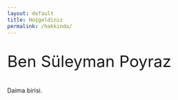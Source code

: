 ```yaml
---
layout: default
title: Hoşgeldiniz
permalink: /hakkinda/
---
```


<html>

<body>
  <meta charset="utf-8">
    <link rel="stylesheet" href="{{site.baseurl}}/assets/bootstrap/css/blinking_text.css">
    <section class="portfolio-block block-intro border-bottom">
        <div class="avatar" style="background-image:url('{{site.baseurl}}/assets/avatars/avatar.jpg');"></div>
        <div class="containerh">
            <div class="about-me">
                <div>
                    <p style="  font-size: 37px;">Ben Süleyman Poyraz</p>
                    <div class="container">
                        <p>Daima <span class="typed-text"></span><span class="cursor"></span> birisi.</p>
                    </div>
                </div>
            </div>
        </div>
    </section>
    </body>
    <script src="{{site.baseurl}}/assets/bootstrap/js/blinking_text.js"></script>

</html>
